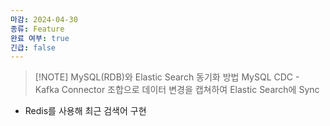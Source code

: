 ```yaml
---
마감: 2024-04-30
종류: Feature
완료 여부: true
긴급: false
---
```



> [!NOTE] MySQL(RDB)와 Elastic Search 동기화 방법
> MySQL CDC - Kafka Connector 조합으로 데이터 변경을 캡쳐하여 Elastic Search에 Sync

- Redis를 사용해 최근 검색어 구현